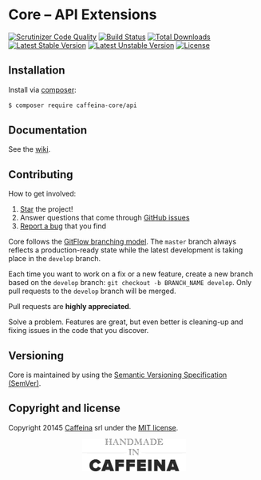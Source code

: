 Core – API Extensions
====

[![Scrutinizer Code Quality](https://scrutinizer-ci.com/g/caffeina-core/api/badges/quality-score.png?b=master)](https://scrutinizer-ci.com/g/caffeina-core/api/?branch=master)
[![Build Status](https://scrutinizer-ci.com/g/caffeina-core/api/badges/build.png?b=master)](https://scrutinizer-ci.com/g/caffeina-core/api/build-status/master)
[![Total Downloads](https://poser.pugx.org/caffeina-core/api/downloads.svg)](https://packagist.org/packages/caffeina-core/api)
[![Latest Stable Version](https://poser.pugx.org/caffeina-core/api/v/stable.svg)](https://packagist.org/packages/caffeina-core/api)
[![Latest Unstable Version](https://poser.pugx.org/caffeina-core/api/v/unstable.svg)](https://packagist.org/packages/caffeina-core/api)
[![License](https://poser.pugx.org/caffeina-core/api/license.svg)](https://packagist.org/packages/caffeina-core/api)


## Installation

Install via [composer](https://getcomposer.org/download/):

```bash
$ composer require caffeina-core/api
```

## Documentation

See the [wiki](https://github.com/caffeina-core/api/wiki).


## Contributing

How to get involved:

1. [Star](https://github.com/caffeina-core/api/stargazers) the project!
2. Answer questions that come through [GitHub issues](https://github.com/caffeina-core/api/issues?state=open)
3. [Report a bug](https://github.com/caffeina-core/api/issues/new) that you find


Core follows the [GitFlow branching model](http://nvie.com/posts/a-successful-git-branching-model). The ```master``` branch always reflects a production-ready state while the latest development is taking place in the ```develop``` branch.

Each time you want to work on a fix or a new feature, create a new branch based on the ```develop``` branch: ```git checkout -b BRANCH_NAME develop```. Only pull requests to the ```develop``` branch will be merged.

Pull requests are **highly appreciated**.

Solve a problem. Features are great, but even better is cleaning-up and fixing issues in the code that you discover.

## Versioning

Core is maintained by using the [Semantic Versioning Specification (SemVer)](http://semver.org).


## Copyright and license

Copyright 20145 [Caffeina](http://caffeina.co) srl under the [MIT license](LICENSE.md).

<p align="center"><a href="http://caffeina.co" target="_blank" title="Caffeina - Ideas Never Sleep"><img src="https://github.com/CaffeinaLab/BrandResources/blob/master/caffeina-handmade.png?raw=true" align="center" height="65"></a></p>
